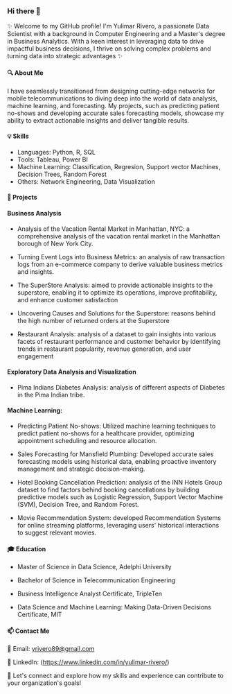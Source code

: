 ### Hi there 👋

✨ Welcome to my GitHub profile! I'm Yulimar Rivero, a passionate Data Scientist with a background in Computer Engineering and a Master's degree in Business Analytics. With a keen interest in leveraging data to drive impactful business decisions, I thrive on solving complex problems and turning data into strategic advantages ✨

#### 🔍 About Me 

I have seamlessly transitioned from designing cutting-edge networks for mobile telecommunications to diving deep into the world of data analysis, machine learning, and forecasting. My projects, such as predicting patient no-shows and developing accurate sales forecasting models, showcase my ability to extract actionable insights and deliver tangible results.

#### 💡 Skills

- Languages: Python, R, SQL
- Tools: Tableau, Power BI
- Machine Learning: Classification, Regresion, Support vector Machines, Decision Trees, Random Forest
- Others: Network Engineering, Data Visualization

#### 🔭 Projects

#### Business Analysis

- Analysis of the Vacation Rental Market in Manhattan, NYC: a comprehensive analysis of the vacation rental market in the Manhattan borough of New York City.

- Turning Event Logs into Business Metrics: an analysis of raw transaction logs from an e-commerce company to derive valuable business metrics and insights.

- The SuperStore Analysis: aimed to provide actionable insights to the superstore, enabling it to optimize its operations, improve profitability, and enhance customer satisfaction

- Uncovering Causes and Solutions for the Superstore: reasons behind the high number of returned orders at the Superstore

- Restaurant Analysis: analysis of a dataset to gain insights into various facets of restaurant performance and customer behavior by identifying trends in restaurant popularity, revenue generation, and user engagement

#### Exploratory Data Analysis and Visualization 

- Pima Indians Diabetes Analysis: analysis of different aspects of Diabetes in the Pima Indian tribe.

#### Machine Learning:

- Predicting Patient No-shows: Utilized machine learning techniques to predict patient no-shows for a healthcare provider, optimizing appointment scheduling and resource allocation.

- Sales Forecasting for Mansfield Plumbing: Developed accurate sales forecasting models using historical data, enabling proactive inventory management and strategic decision-making.

- Hotel Booking Cancellation Prediction: analysis of the INN Hotels Group dataset to find factors behind booking cancellations by building predictive models such as Logistic Regression, Support Vector Machine (SVM), Decision Tree, and Random Forest.

- Movie Recommendation System: developed Recommendation Systems for online streaming platforms, leveraging users' historical interactions to suggest relevant movies.

#### 🎓 Education

- Master of Science in Data Science, Adelphi University 

- Bachelor of Science in Telecommunication Engineering

- Business Intelligence Analyst Certificate, TripleTen

- Data Science and Machine Learning: Making Data-Driven Decisions Certificate, MIT

#### 📫 Contact Me

📧 Email: yrivero89@gmail.com

🔗 LinkedIn: (https://www.linkedin.com/in/yulimar-rivero/)

🚀 Let's connect and explore how my skills and experience can contribute to your organization's goals!






<!--
**Yulimar09/yulimar09** is a ✨ _special_ ✨ repository because its `README.md` (this file) appears on your GitHub profile.

Here are some ideas to get you started:

- 🔭 I’m currently working on ...
- 🌱 I’m currently learning ...
- 👯 I’m looking to collaborate on ...
- 🤔 I’m looking for help with ...
- 💬 Ask me about ...
- 📫 How to reach me: ...
- 😄 Pronouns: ...
- ⚡ Fun fact: ...
-->
